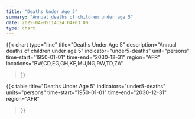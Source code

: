 ```yaml
---
title: "Deaths Under Age 5"
summary: "Annual deaths of children under age 5"
date: 2025-04-05T14:24:04+03:00
type: chart
---
```


{{< chart
    type="line"
    title="Deaths Under Age 5"
    description="Annual deaths of children under age 5"
    indicator="under5-deaths"
    unit="persons"
    time-start="1950-01-01"
    time-end="2030-12-31"
    region="AFR"
    locations="BW,CD,EG,GH,KE,MU,NG,RW,TD,ZA"
>}}

{{< table
    title="Deaths Under Age 5"
    indicators="under5-deaths"
    units="persons"
    time-start="1950-01-01"
    time-end="2030-12-31"
    region="AFR"
>}}
